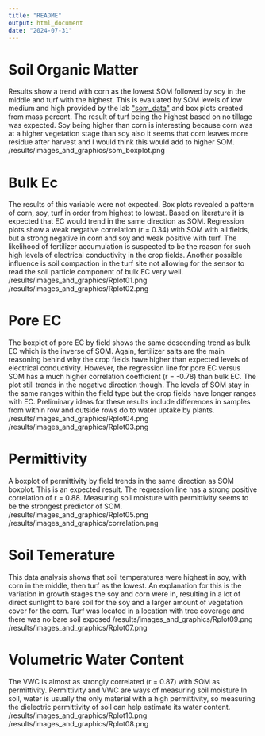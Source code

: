 ```yaml
---
title: "README"
output: html_document
date: "2024-07-31"
---
```


# **Soil Organic Matter**
Results show a trend with corn as the lowest SOM followed by soy in the middle and turf with the highest. This is evaluated by SOM levels of low medium and high provided by the lab ["som_data"](https://github.com/RTGS-Lab/2024_SOM_EC_NSF_REEU/blob/master/preprocessed/som_data.xlsx) and box plots created from mass percent. The result of turf being the highest based on no tillage was expected. Soy being higher than corn is interesting because corn was at a higher vegetation stage than soy also it seems that corn leaves more residue after harvest and I would think this would add to higher SOM.
/results/images_and_graphics/som_boxplot.png

# **Bulk Ec**
The results of this variable were not expected. Box plots revealed a pattern of corn, soy, turf in order from highest to lowest. Based on literature it is expected that EC would trend in the same direction as SOM. Regression plots show a weak negative correlation (r = 0.34)  with SOM with all fields, but a strong negative in corn and soy and weak positive with turf. The likelihood of fertilizer accumulation is suspected to be the reason for such high levels of electrical conductivity in the crop fields. Another possible influence is soil compaction in the turf site not allowing for the sensor to read the soil particle component of bulk EC very well.
/results/images_and_graphics/Rplot01.png
/results/images_and_graphics/Rplot02.png

# **Pore EC**
The boxplot of pore EC by field shows the same descending trend as bulk EC which is the inverse of SOM. Again, fertilizer salts are the main reasoning behind why the crop fields have higher than expected levels of electrical conductivity. However, the regression line for pore EC versus SOM has a much higher correlation coefficient (r = -0.78) than bulk EC. The plot still trends in the negative direction though. The levels of SOM stay in the same ranges within the field type but the crop fields have longer ranges with EC. Preliminary ideas for these results include differences in samples from within row and outside rows do to water uptake by plants.
/results/images_and_graphics/Rplot04.png
/results/images_and_graphics/Rplot03.png

# **Permittivity**
A boxplot of permittivity by field trends in the same direction as SOM boxplot. This is an expected result. The regression line has a strong positive correlation of r = 0.88. Measuring soil moisture with permittivity seems to be the strongest predictor of SOM.
/results/images_and_graphics/Rplot05.png
/results/images_and_graphics/correlation.png

# **Soil Temerature**
This data analysis shows that soil temperatures were highest in soy, with corn in the middle, then turf as the lowest. An explanation for this is the variation in growth stages the soy and corn were in, resulting in a lot of direct sunlight to bare soil for the soy and a larger amount of vegetation cover for the corn. Turf was located in a location with tree coverage and there was no bare soil exposed
/results/images_and_graphics/Rplot09.png
/results/images_and_graphics/Rplot07.png

# **Volumetric Water Content**
The VWC is almost as strongly correlated (r = 0.87) with SOM as permittivity. Permittivity and VWC are ways of measuring soil moisture  In soil, water is usually the only material with a high permittivity, so measuring the dielectric permittivity of soil can help estimate its water content.
/results/images_and_graphics/Rplot10.png
/results/images_and_graphics/Rplot08.png



